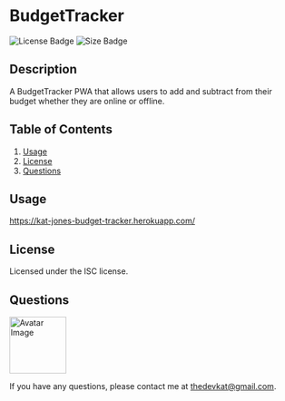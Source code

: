 
# BudgetTracker

<img src="https://img.shields.io/badge/license-ISC-green" alt="License Badge">
<img src="https://img.shields.io/github/repo-size/katjones23/BudgetTracker" alt="Size Badge">


## Description 

A BudgetTracker PWA that allows users to add and subtract from their budget whether they are online or offline.


## Table of Contents

1. [Usage](#usage)
1. [License](#license)
1. [Questions](#questions)


## Usage 

https://kat-jones-budget-tracker.herokuapp.com/


## License

Licensed under the ISC license.


## Questions

<img src="https://avatars0.githubusercontent.com/u/53064219?v=4" alt="Avatar Image" width="100" height="100">

If you have any questions, please contact me at <a href="mailto:thedevkat@gmail.com">thedevkat@gmail.com</a>.
